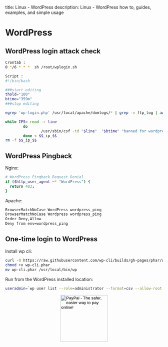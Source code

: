 title: Linux - WordPress
description: Linux - WordPress how to, guides, examples, and simple usage

# WordPress

## WordPress login attack check

```bash
Crontab :
0 */6 * * *  sh /root/wplogin.sh

Script :
#!/bin/bash

###start editing
thold="100"
btime="359m"
###stop editing

egrep 'wp-login.php' /usr/local/apache/domlogs/* | grep -v ftp_log | awk -F : '{print $2}' | awk '{print $1}' | sort | uniq -c | sort -n | awk -v limit="$thold" '$1 > limit{print $2}' > $$_ip_$$

while IFS= read -r line
        do
                /usr/sbin/csf -td "$line"  "$btime" "banned for wordpress attack"
        done < $$_ip_$$
rm -f $$_ip_$$
```

## WordPress Pingback

Nginx:

```bash
# WordPress Pingback Request Denial
if ($http_user_agent ~* "WordPress") {
  return 403;
}
```

Apache:

```bash
BrowserMatchNoCase WordPress wordpress_ping
BrowserMatchNoCase Wordpress wordpress_ping
Order Deny,Allow
Deny from env=wordpress_ping
```

## One-time login to WordPress

Install wp cli:

```bash
curl -O https://raw.githubusercontent.com/wp-cli/builds/gh-pages/phar/wp-cli.phar
chmod +x wp-cli.phar
mv wp-cli.phar /usr/local/bin/wp
```

Run from the WordPress installed location:

```bash
useradmin=`wp user list --role=administrator --format=csv --allow-root | cut -d',' -f2 | head -2 | tail -1` &&  wp plugin install one-time-login --activate --allow-root && wp user one-time-login $useradmin --allow-root && user=$(stat -c "%U" `pwd`) && chown $user.$user wp-content/ -R
```

<!-- Donation Button -->
<form action="https://www.paypal.com/cgi-bin/webscr" method="post" target="_top" align="center"><input type="hidden" name="cmd" value="_s-xclick"><input type="hidden" name="hosted_button_id" value="Q94AU5RUD4X6A"><input type="image" src="https://raw.githubusercontent.com/fire1ce/3os.org/gh-pages/assets/images/beerDonation.png" width="150px" border="0" name="submit" alt="PayPal - The safer, easier way to pay online!"></form>
<!-- Donation Button -->